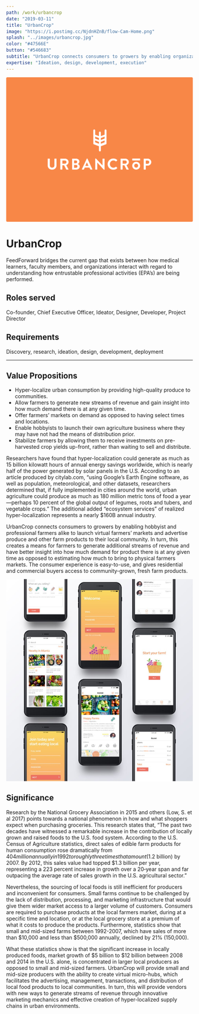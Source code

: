 ```yaml
---
path: /work/urbancrop
date: "2019-03-11"
title: "UrbanCrop"
image: "https://i.postimg.cc/NjdnHZnB/flow-Cam-Home.png"
splash: "../images/urbancrop.jpg"
color: "#47566E"
button: "#546683"
subtitle: "UrbanCrop connects consumers to growers by enabling organizations and individuals alike to launch virtual micro-hubs, which facilitates the advertising, management, transactions, and distribution of local food products to local communities."
expertise: "Ideation, design, development, execution"
---
```


<img alt="UrbanCrop" src="../images/urbancrop-splash.png">

# UrbanCrop

FeedForward bridges the current gap that exists between how medical learners, faculty members, and organizations interact with regard to understanding how entrustable professional activities (EPA’s) are being performed.

## Roles served

Co-founder, Chief Executive Officer, Ideator, Designer, Developer, Project Director

## Requirements

Discovery, research, ideation, design, development, deployment

---

## Value Propositions

- Hyper-localize urban consumption by providing high-quality produce to communities.
- Allow farmers to generate new streams of revenue and gain insight into how much demand there is at any given time.
- Offer farmers’ markets on demand as opposed to having select times and locations.
- Enable hobbyists to launch their own agriculture business where they may have not had the means of distribution prior.
- Stabilize farmers by allowing them to receive investments on pre-harvested crop yields up-front, rather than waiting to sell and distribute.

Researchers have found that hyper-localization could generate as much as 15 billion kilowatt hours of annual energy savings worldwide, which is nearly half of the power generated by solar panels in the U.S. According to an article produced by citylab.com, “using Google’s Earth Engine software, as well as population, meteorological, and other datasets, researchers determined that, if fully implemented in cities around the world, urban agriculture could produce as much as 180 million metric tons of food a year—perhaps 10 percent of the global output of legumes, roots and tubers, and vegetable crops.” The additional added “ecosystem services” of realized hyper-localization represents a nearly \$160B annual industry.

UrbanCrop connects consumers to growers by enabling hobbyist and professional farmers alike to launch virtual farmers’ markets and advertise produce and other farm products to their local community. In turn, this creates a means for farmers to generate additional streams of revenue and have better insight into how much demand for product there is at any given time as opposed to estimating how much to bring to physical farmers markets. The consumer experience is easy-to-use, and gives residential and commercial buyers access to community-grown, fresh farm products.

<img alt="UrbanCrop" src="../images/urbancrop-section.jpg">

## Significance

Research by the National Grocery Association in 2015 and others (Low, S. et al 2017) points towards a national phenomenon in how and what shoppers expect when purchasing groceries. This research states that, “The past two decades have witnessed a remarkable increase in the contribution of locally grown and raised foods to the U.S. food system. According to the U.S. Census of Agriculture statistics, direct sales of edible farm products for human consumption rose dramatically from $404 million annually in 1992 to roughly three times that amount ($1.2 billion) by 2007. By 2012, this sales value had topped \$1.3 billion per year, representing a 223 percent increase in growth over a 20‐year span and far outpacing the average rate of sales growth in the U.S. agricultural sector.”

Nevertheless, the sourcing of local foods is still inefficient for producers and inconvenient for consumers. Small farms continue to be challenged by the lack of distribution, processing, and marketing infrastructure that would give them wider market access to a larger volume of customers. Consumers are required to purchase products at the local farmers market, during at a specific time and location, or at the local grocery store at a premium of what it costs to produce the products. Furthermore, statistics show that small and mid-sized farms between 1992-2007, which have sales of more than $10,000 and less than $500,000 annually, declined by 21% (150,000).

What these statistics show is that the significant increase in locally produced foods, market growth of $5 billion to $12 billion between 2008 and 2014 in the U.S. alone, is concentrated in larger local producers as opposed to small and mid-sized farmers. UrbanCrop will provide small and mid-size producers with the ability to create virtual micro-hubs, which facilitates the advertising, management, transactions, and distribution of local food products to local communities. In turn, this will provide vendors with new ways to generate streams of revenue through innovative marketing mechanics and effective creation of hyper-localized supply chains in urban environments.
